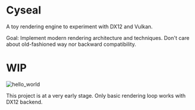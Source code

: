 # Cyseal

A toy rendering engine to experiment with DX12 and Vulkan.

Goal: Implement modern rendering architecture and techniques.
Don't care about old-fashioned way nor backward compatibility.

# WIP

![hello_world](https://user-images.githubusercontent.com/11644393/196040224-dafb600b-1be4-46e3-aa16-5335859c9e76.jpg)

This project is at a very early stage. Only basic rendering loop works with DX12 backend.
